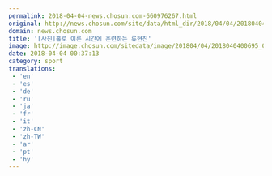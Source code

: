 ```yaml
---
permalink: 2018-04-04-news.chosun.com-660976267.html
original: http://news.chosun.com/site/data/html_dir/2018/04/04/2018040400717.html
domain: news.chosun.com
title: '[사진]홀로 이른 시간에 훈련하는 류현진'
image: http://image.chosun.com/sitedata/image/201804/04/2018040400695_0.jpg
date: 2018-04-04 00:37:13
category: sport
translations: 
 - 'en'
 - 'es'
 - 'de'
 - 'ru'
 - 'ja'
 - 'fr'
 - 'it'
 - 'zh-CN'
 - 'zh-TW'
 - 'ar'
 - 'pt'
 - 'hy'
---
```



